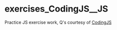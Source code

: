 # exercises_CodingJS__JS

Practice JS exercise work, Q's courtesy of [CodingJS](https://codingjs.wmcicompsci.ca)
